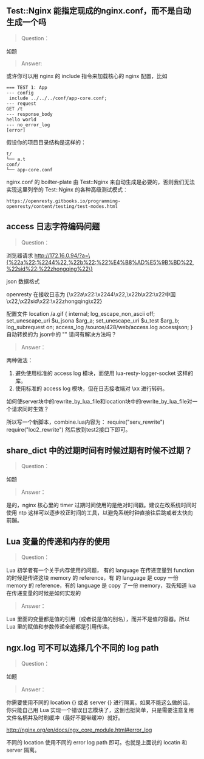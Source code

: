 ## Test::Nginx 能指定现成的nginx.conf，而不是自动生成一个吗

> Question：

  如题

> Answer:

或许你可以用 nginx 的 include 指令来加载核心的 nginx 配置，比如

    === TEST 1: App
    --- config
     include ../../../conf/app-core.conf;
    --- request
    GET /t
    --- response_body
    hello world
    --- no_error_log
    [error]

假设你的项目目录结构是这样的：

    t/
    └── a.t
    conf/
    └── app-core.conf

nginx.conf 的 boilter-plate 由 Test::Nginx 来自动生成是必要的，否则我们无法实现这里列举的
Test::Nginx 的各种高级测试模式：

    https://openresty.gitbooks.io/programming-openresty/content/testing/test-modes.html

## access 日志字符编码问题

> Question：

浏览器请求
http://172.16.0.94/?a=\{%22a%22:%2244%22,%22b%22:%22%E4%B8%AD%E5%9B%BD%22,%22sid%22:%22zhongqing%22\}

json 数据格式

openresty
在接收日志为
{\x22a\x22:\x2244\x22,\x22b\x22:\x22中国\x22,\x22sid\x22:\x22zhongqing\x22}

配置文件
location /a.gif {
               internal;
               log_escape_non_ascii off;
               set_unescape_uri $u_jsona $arg_a;
               set_unescape_uri $u_test $arg_b;
               log_subrequest on;
               access_log /source/428/web/access.log accessjson;
}
自动转换的为 json中的  ""
请问有解决方法吗？

> Answer：

两种做法：

1. 避免使用标准的 access log 模块，而使用 lua-resty-logger-socket 这样的库。
2. 使用标准的 access log 模块，但在日志接收端对 \xx 进行转码。

如何使server块中的rewrite_by_lua_file和location块中的rewrite_by_lua_file对一个请求同时生效？

所以写一个新脚本，combine.lua内容为：
  require("serv_rewrite")
  require("loc2_rewrite")
然后放到test2接口下即可。

## share_dict 中的过期时间有时候过期有时候不过期？

> Question：

如题

> Answer：

是的，nginx 核心里的 timer 过期时间使用的是绝对时间戳。建议在改系统时间时使用 ntp
这样可以逐步校正时间的工具，以避免系统时钟直接往后跳或者太快向前蹦。

## Lua 变量的传递和内存的使用

> Question：

Lua 初学者有一个关于内存使用的问题，
有的 language 在传递变量到 function 的时候是传递这块 memory 的 reference，有
的 language 是 copy 一份 memory 的 reference，有的 language 是 copy 了一份
memory，我先知道 lua 在传递变量的时候是如何实现的

> Answer：

Lua 里面的变量都是值的引用（或者说是值的别名），而并不是值的容器。所以 Lua
里的赋值和参数传递全部都是引用传递。

## ngx.log 可不可以选择几个不同的 log path

> Question：

如题

> Answer：

你需要使用不同的 location {} 或者 server {} 进行隔离。如果不能这么做的话，你只能自己用 Lua
实现一个错误日志模块了，这倒也挺简单，只是需要注意复用文件名柄并及时刷缓冲（最好不要带缓冲）就好。

http://nginx.org/en/docs/ngx_core_module.html#error_log

不同的 location 使用不同的 error log path 即可。也就是上面说的 locatin 和server 隔离。
